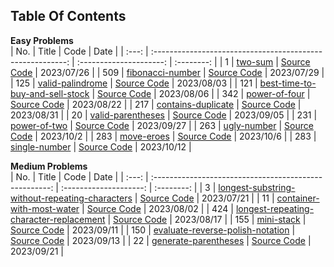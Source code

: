 ## Table Of Contents

**Easy Problems**  
| No. | Title | Code | Date |
| :---: | :--------------------------------------------------------: | :---------------------: | :--------: |
| 1 | [two-sum][1web] | [Source Code][1code] | 2023/07/26 |
| 509 | [fibonacci-number][509web] | [Source Code][509code] | 2023/07/29 |
| 125 | [valid-palindrome][125web] | [Source Code][125code] | 2023/08/03 |
| 121 | [best-time-to-buy-and-sell-stock][121web] | [Source Code][121code] | 2023/08/06 |
| 342 | [power-of-four][342web] | [Source Code][342code] | 2023/08/22 |
| 217 | [contains-duplicate][217web] | [Source Code][217code] | 2023/08/31 |
| 20 | [valid-parentheses][20web] | [Source Code][20code] | 2023/09/05 |
| 231 | [power-of-two][231web] | [Source Code][231code] | 2023/09/27 |
| 263 | [ugly-number][263web] | [Source Code][263code] | 2023/10/2 |
| 283 | [move-eroes][283web] | [Source Code][283code] | 2023/10/6 |
| 283 | [single-number][136web] | [Source Code][136code] | 2023/10/12 |

**Medium Problems**  
| No. | Title | Code | Date |
| :---: | :----------------------------------------------------: | :--------------------: | :--------: |
| 3 | [longest-substring-without-repeating-characters][3web] | [Source Code][3code] | 2023/07/21 |
| 11 | [container-with-most-water][11web] | [Source Code][11code] | 2023/08/02 |
| 424 | [longest-repeating-character-replacement][424web] | [Source Code][424code] | 2023/08/17 |
| 155 | [mini-stack][155web] | [Source Code][155code] | 2023/09/11 |
| 150 | [evaluate-reverse-polish-notation][150web] | [Source Code][150code] | 2023/09/13 |
| 22 | [generate-parentheses][22web] | [Source Code][22code] | 2023/09/21 |

<!-- URL Below -->

[1web]: https://leetcode.com/problems/two-sum/
[1code]: ./src/easy/twoSum/2.js
[3web]: https://leetcode.com/problems/longest-substring-without-repeating-characters/
[3code]: ./src/medium/longest-substring-without-repeating-characters/1.js
[11web]: https://leetcode.com/problems/container-with-most-water/
[11code]: ./src/medium/container-with-most-water/1.js
[20web]: https://leetcode.com/problems/valid-parentheses/
[20code]: ./src/easy/valid-parentheses/1.js
[22web]: https://leetcode.com/problems/generate-parentheses/
[22code]: ./src/medium/generate-parentheses/1.js
[121web]: https://leetcode.com/problems/best-time-to-buy-and-sell-stock/
[121code]: ./src/easy/best-time-to-buy-and-sell-stock/1.js
[125web]: https://leetcode.com/problems/valid-palindrome/
[125code]: ./src/easy/valid-palindrome/1.js
[136web]: https://leetcode.com/problems/single-number/
[136code]: ./src/easy/single-number/1.js
[150web]: https://leetcode.com/problems/evaluate-reverse-polish-notation/
[150code]: ./src/medium/evaluate-reverse-polish-notation/1.js
[155web]: https://leetcode.com/problems/min-stack/
[155code]: ./src/medium/mini-stack/1.js
[217web]: https://leetcode.com/problems/contains-duplicate
[217code]: ./src/easy/contains-duplicate/1.js
[231web]: https://leetcode.com/problems/power-of-two/
[231code]: ./src/easy/power-of-two/1.js
[263web]: https://leetcode.com/problems/ugly-number
[263code]: ./src/easy/ugly-number/1.js
[283web]: https://leetcode.com/problems/move-zeroes
[283code]: ./src/easy/move-zeroes/1.js
[342web]: https://leetcode.com/problems/power-of-four/
[342code]: ./src/easy/power-of-four/1.js
[509web]: https://leetcode.com/problems/fibonacci-number/
[509code]: ./src/easy/fibonacci-number/1.js
[424web]: https://leetcode.com/problems/longest-repeating-character-replacement/
[424code]: ./src/medium/longest-repeating-character-replacement/2.js

